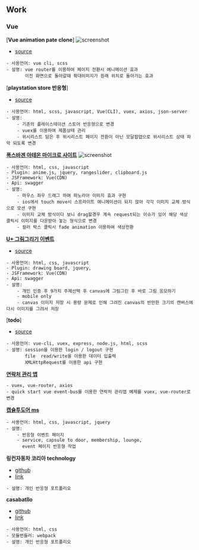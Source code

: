 


## Work

### Vue

[**Vue animation pate clone**]
![screenshot](./imgs/vue-artist-clone.gif)
- [source](https://github.com/fireworks80/artist-animation-vue-clone)

````
- 사용언어: vue cli, scss
- 설명: vue router를 이용하여 페이지 전환시 에니메이션 효과
       이전 화면으로 돌아갈때 확대이미지가 원래 위치로 돌아가는 효과
````

[**playstation store 반응형**]

- [source](https://github.com/fireworks80/playstation-vue-cli)

````
- 사용언어: html, scss, javascript, Vue(CLI), vuex, axios, json-server
- 설명:
    - 기존의 플레이스테이션 스토어 반응형으로 변경
    - vuex를 이용하여 제품상태 관리
    - 위시리스트 담은 후 위시리스트 페이지 전환이 아닌 모달팝업으로 위시리스트 상태 파악 되도록 변경
````

[**폭스바겐 아테온 마이크로 사이트**](https://arteon.vwkr.co.kr/studio)
![screenshot](./imgs/arteon.gif)

````
- 사용언어: html, css, javascript
- Plugin: anime.js, jquery, rangeslider, clipboard.js
- JSFramework: Vue(CDN)
- Api: swagger
- 설명:
    - 마우스 좌우 드래그 하여 파노라아 이미지 효과 구현
    - ios에서 touch move시 스프라이트 애니메이션이 되지 않아 각각 이미지 교체 방식으로 모션 구현
    - 이미지 교체 방식이다 보니 drag할경우 계속 request되는 이슈가 있어 해당 색상 클릭시 이미지를 다운받아 놓는 형식으로 변경
    - 컬러 박스 클릭시 fade animation 이용하여 색상전환

````

[**U+ 그림그리기 이벤트**](http://fireworks80.dothome.co.kr/uplus/drawing/)
- [source](https://github.com/fireworks80/fireworks80.github.io/tree/master/personal/portfolio/Uplus-drawing)

````
- 사용언어: html, css, javascript
- Plugin: drawing board, jquery,
- JSFramework: Vue(CDN)
- Api: swagger
- 설명:
    - 개인 인증 후 9가지 주제선택 후 canvas에 그림그린 후 바로 그림 응모하기
    - mobile only
    - canvas 이미지 저장 시 용량 문제로 인해 그려진 canvas의 반만한 크기의 캔버스에 다시 이미지를 그려서 저장
````

[**todo**]
- [source](https://github.com/fireworks80/vue-cli-todo-vuex)
````
- 사용언어: vue-cli, vuex, express, node.js, html, scss
- 설명: session을 이용한 login / logout 구현
       file  read/write을 이용한 데이터 입출력
       XMLHttpRequest를 이용한 api 구현
````

[**연락처 관리 앱**](https://github.com/fireworks80/quick-start-vue/tree/contactapp-vuex)

````
- vuex, vue-router, axios
- quick start vue event-bus를 이용한 연락처 관리앱 예제를 vuex, vue-router로 변경
````

[**캡슐투도어 ms**](https://capsuletodoor.dolce-gusto.co.kr/)

````
- 사용언어: html, css, javascript, jquery
- 설명:
    - 반응형 이벤트 페이지
    - service, capsule to door, membership, lounge,
      event 페이지 반응형 작업
````

**링컨자동차 코리아 technology**
- [github](https://github.com/fireworks80/lincoln-response)
- [link](http://fireworks80.dothome.co.kr/portfolio/lincoln-response/)

````
- 설명: 개인 반응형 포트폴리오
````

**casabatllo**
- [github](https://github.com/fireworks80/casabatllo-response)
- [link](http://fireworks80.dothome.co.kr/portfolio/casabatllo-response/)

````
- 사용언어: html, css
- 모듈번들러: webpack
- 설명: 개인 반응형 포트폴리오
````

